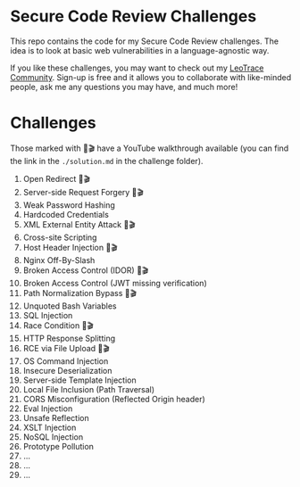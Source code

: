 # Secure Code Review Challenges

This repo contains the code for my Secure Code Review challenges. The idea is to look at basic web vulnerabilities in a language-agnostic way. 

If you like these challenges, you may want to check out my [LeoTrace Community](https://community.leo-trace.com/about-community). Sign-up is free and it allows you to collaborate with like-minded people, ask me any questions you may have, and much more!

# Challenges 

Those marked with 🔴🎬 have a YouTube walkthrough available (you can find the link in the `./solution.md` in the challenge folder).

1. Open Redirect 🔴🎬
2. Server-side Request Forgery 🔴🎬
3. Weak Password Hashing
4. Hardcoded Credentials
5. XML External Entity Attack 🔴🎬
6. Cross-site Scripting
7. Host Header Injection 🔴🎬
8. Nginx Off-By-Slash
9. Broken Access Control (IDOR) 🔴🎬
10. Broken Access Control (JWT missing verification)
11. Path Normalization Bypass 🔴🎬
12. Unquoted Bash Variables
13. SQL Injection
14. Race Condition 🔴🎬
15. HTTP Response Splitting
16. RCE via File Upload 🔴🎬
17. OS Command Injection
18. Insecure Deserialization
19. Server-side Template Injection
20. Local File Inclusion (Path Traversal)
21. CORS Misconfiguration (Reflected Origin header)
22. Eval Injection
23. Unsafe Reflection
24. XSLT Injection
25. NoSQL Injection
26. Prototype Pollution
27. ...
28. ...
29. ...
